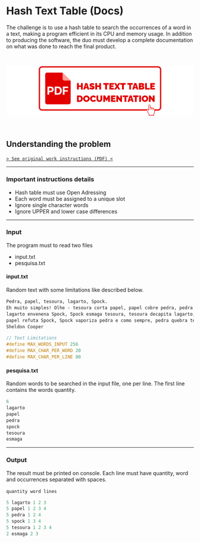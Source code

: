 # Hash Text Table (Docs)

The challenge is to use a hash table to search the occurrences of a word in a text, making a program efficient in its CPU and memory usage. In addition to producing the software, the duo must develop a complete documentation on what was done to reach the final product.

&nbsp;

[![button](./docs-button.png)](./documentation.pdf)

&nbsp;

## Understanding the problem

[`> See original work instructions (PDF) <`](./original-instructions.pdf)

---

### Important instructions details

- Hash table must use Open Adressing
- Each word must be assigned to a unique slot
- Ignore single character words
- Ignore UPPER and lower case differences

---

### Input

The program must to read two files

- input.txt
- pesquisa.txt

#### input.txt

Random text with some limitations like described below.

```txt
Pedra, papel, tesoura, lagarto, Spock.
Eh muito simples! Olhe - tesoura corta papel, papel cobre pedra, pedra esmaga lagarto,
lagarto envenena Spock, Spock esmaga tesoura, tesoura decapita lagarto, lagarto come papel,
papel refuta Spock, Spock vaporiza pedra e como sempre, pedra quebra tesoura...
Sheldon Cooper
```

```c
// Text Limitations
#define MAX_WORDS_INPUT 256
#define MAX_CHAR_PER_WORD 20
#define MAX_CHAR_PER_LINE 80
```

#### pesquisa.txt

Random words to be searched in the input file, one per line. The first line contains the words quantity.

```c
6
lagarto
papel
pedra
spock
tesoura
esmaga
```

---

### Output

The result must be printed on console. Each line must have quantity, word and occurrences separated with spaces.

`quantity word lines`

```c
5 lagarto 1 2 3
5 papel 1 2 3 4
5 pedra 1 2 4
5 spock 1 3 4
5 tesoura 1 2 3 4
2 esmaga 2 3
```

